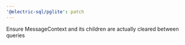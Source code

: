 ```yaml
---
'@electric-sql/pglite': patch
---
```


Ensure MessageContext and its children are actually cleared between queries
